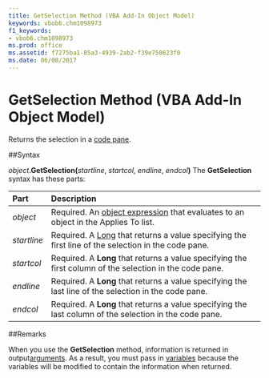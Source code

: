 ```yaml
---
title: GetSelection Method (VBA Add-In Object Model)
keywords: vbob6.chm1098973
f1_keywords:
- vbob6.chm1098973
ms.prod: office
ms.assetid: f7275ba1-85a3-4939-2ab2-f39e750623f0
ms.date: 06/08/2017
---
```



# GetSelection Method (VBA Add-In Object Model)



Returns the selection in a [code pane](../../Glossary/vbe-glossary.md).

##Syntax

_object_**.GetSelection(**_startline_, _startcol_, _endline_, _endcol_**)**
The  **GetSelection** syntax has these parts:


|**Part**|**Description**|
|:-----|:-----|
| _object_|Required. An [object expression](../../Glossary/vbe-glossary.md) that evaluates to an object in the Applies To list.|
| _startline_|Required. A [Long](../../Glossary/vbe-glossary.md) that returns a value specifying the first line of the selection in the code pane.|
| _startcol_|Required. A  **Long** that returns a value specifying the first column of the selection in the code pane.|
| _endline_|Required. A  **Long** that returns a value specifying the last line of the selection in the code pane.|
| _endcol_|Required. A  **Long** that returns a value specifying the last column of the selection in the code pane.|

##Remarks

When you use the  **GetSelection** method, information is returned in output[arguments](../../Glossary/vbe-glossary.md). As a result, you must pass in [variables](../../Glossary/vbe-glossary.md) because the variables will be modified to contain the information when returned.

